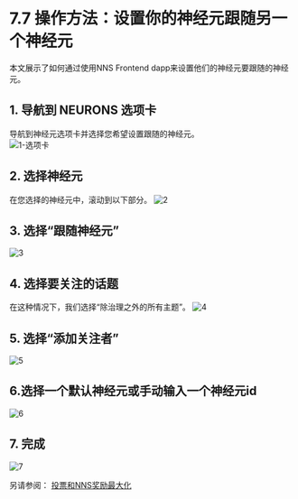 # 7.7 操作方法：设置你的神经元跟随另一个神经元
本文展示了如何通过使用NNS Frontend dapp来设置他们的神经元要跟随的神经元。

## 1. 导航到 NEURONS 选项卡  
导航到神经元选项卡并选择您希望设置跟随的神经元。  
![1-选项卡](https://mywikis-wiki-media.s3.us-central-1.wasabisys.com/internetcomputer/thumb/0-follow.png/1200px-0-follow.png) 

## 2. 选择神经元  
在您选择的神经元中，滚动到以下部分。
![2](https://mywikis-wiki-media.s3.us-central-1.wasabisys.com/internetcomputer/thumb/2-follow.png/1200px-2-follow.png)
## 3. 选择“跟随神经元”   
![3](https://mywikis-wiki-media.s3.us-central-1.wasabisys.com/internetcomputer/thumb/3-follow.png/1200px-3-follow.png)

## 4. 选择要关注的话题   
在这种情况下，我们选择“除治理之外的所有主题”。
![4](https://mywikis-wiki-media.s3.us-central-1.wasabisys.com/internetcomputer/thumb/4-follow.png/1200px-4-follow.png)

## 5. 选择“添加关注者” 
![5](https://mywikis-wiki-media.s3.us-central-1.wasabisys.com/internetcomputer/5-follow.png)

## 6.选择一个默认神经元或手动输入一个神经元id  
![6](https://mywikis-wiki-media.s3.us-central-1.wasabisys.com/internetcomputer/thumb/6-follow.png/1200px-6-follow.png)

## 7. 完成  
![7](https://mywikis-wiki-media.s3.us-central-1.wasabisys.com/internetcomputer/thumb/7-follow.png/1200px-7-follow.png)

另请参阅：
[投票和NNS奖励最大化](投票和NNS奖励最大化.md)

